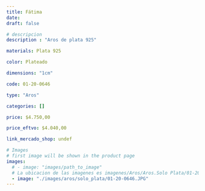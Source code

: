 ```yaml
---
title: Fátima
date: 
draft: false

# descripcion
description : "Aros de plata 925"

materials: Plata 925

color: Plateado

dimensions: "1cm"

code: 01-20-0646

type: "Aros"

categories: []

price: $4.750,00

price_eftvo: $4.040,00

link_mercado_shop: undef

# Images
# first image will be shown in the product page
images:
  # - image: "images/path_to_image"
  # La ubicacion de las imagenes es imagenes/Aros/Aros.Solo Plata/01-20-0646-fatima
  - image: "./images/aros/solo_plata/01-20-0646.JPG"
---
```

